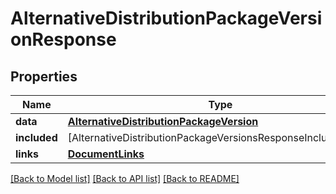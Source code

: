 # AlternativeDistributionPackageVersionResponse

## Properties
Name | Type | Description | Notes
------------ | ------------- | ------------- | -------------
**data** | [**AlternativeDistributionPackageVersion**](AlternativeDistributionPackageVersion.md) |  | 
**included** | [AlternativeDistributionPackageVersionsResponseIncludedInner] |  | [optional] 
**links** | [**DocumentLinks**](DocumentLinks.md) |  | 

[[Back to Model list]](../README.md#documentation-for-models) [[Back to API list]](../README.md#documentation-for-api-endpoints) [[Back to README]](../README.md)


